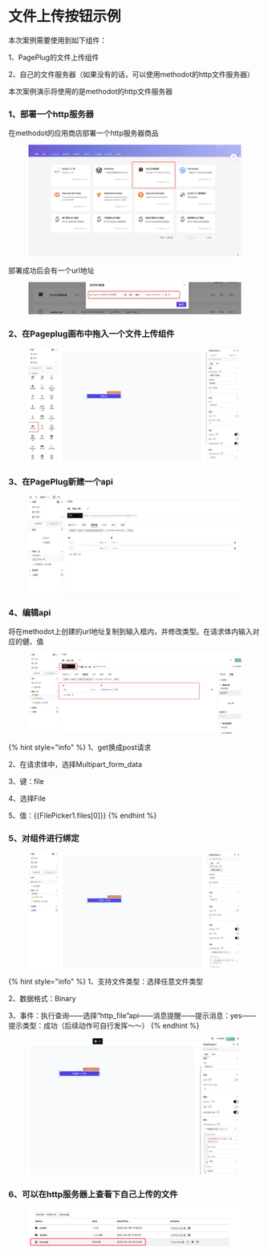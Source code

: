 # 文件上传按钮示例

本次案例需要使用到如下组件：

1、PagePlug的文件上传组件

2、自己的文件服务器（如果没有的话，可以使用methodot的http文件服务器）

本次案例演示将使用的是methodot的http文件服务器



### 1、部署一个http服务器

在methodot的应用商店部署一个http服务器商品

<figure><img src="../../.gitbook/assets/image (14).png" alt=""><figcaption></figcaption></figure>

部署成功后会有一个url地址

<figure><img src="../../.gitbook/assets/image (5) (1) (2).png" alt=""><figcaption></figcaption></figure>

### 2、在Pageplug画布中拖入一个文件上传组件

<figure><img src="../../.gitbook/assets/image (2) (2).png" alt=""><figcaption></figcaption></figure>

### 3、在PagePlug新建一个api

<figure><img src="../../.gitbook/assets/image (16).png" alt=""><figcaption></figcaption></figure>

### 4、编辑api

将在methodot上创建的url地址复制到输入框内，并修改类型。在请求体内输入对应的健、值

<figure><img src="../../.gitbook/assets/image (15) (3).png" alt=""><figcaption></figcaption></figure>

{% hint style="info" %}
1、get换成post请求

2、在请求体中，选择Multipart\_form\_data

3、键：file

4、选择File

5、值：\{{FilePicker1.files\[0]\}}
{% endhint %}



### 5、对组件进行绑定

<figure><img src="../../.gitbook/assets/image (9).png" alt=""><figcaption></figcaption></figure>

{% hint style="info" %}
1、支持文件类型：选择任意文件类型

2、数据格式：Binary

3、事件：执行查询——选择“http\_file”api——消息提醒——提示消息：yes——提示类型：成功（后续动作可自行发挥～～）
{% endhint %}

<figure><img src="../../.gitbook/assets/image (7).png" alt=""><figcaption></figcaption></figure>

### 6、可以在http服务器上查看下自己上传的文件

<figure><img src="../../.gitbook/assets/image (6).png" alt=""><figcaption></figcaption></figure>
